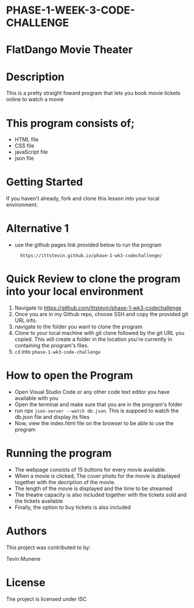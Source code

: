 # PHASE-1-WEEK-3-CODE-CHALLENGE
# FlatDango Movie Theater
# Description
This is a pretty straight foward program that lets you book movie tickets online to watch a movie

# This program consists of;

- HTML file
- CSS file
- javaScript file
- json file

# Getting Started
If you haven't already, fork and clone this lesson into your local environment.

 # Alternative 1
- use the github pages link provided below to run the program

        https://ittstevin.github.io/phase-1-wk3-codechallenge/

# Quick Review to clone the program into your local environment
1. Navigate to https://github.com/ittstevin/phase-1-wk3-codechallenge
2. Once you are in my Github repo, choose SSH and copy the provided git URL info.
3. navigate to the folder you want to clone the program
4. Clone to your local machine with git clone followed by the git URL you copied. This will create a folder in the location you're currently in containing the program's files.
5. `cd` into `phase-1-wk3-code-challenge`

# How to open the Program
- Open Visual Studio Code or any other code text editor you have available with you
- Open the terminal and make sure that you are in the program's folder
- run npx `json-server --watch db.json`. This is suppoed to watch the db.json file and display its files
- Now, view the index.html file on the browser to be able to use the program

# Running the program

- The webpage consists of 15 buttons for every movie available.
- When a movie is clicked, The cover photo for the movie is displayed together with the decription of the movie.
- The length of the movie is displayed and the time to be streamed
- The theatre capacity is also included together with the tickets sold and the tickets available
- Finally, the option to buy tickets is also included


# Authors
This project was contributed to by:

Tevin Munene

# License
The project is licensed under ISC